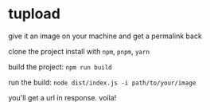 # tupload
give it an image on your machine and get a permalink back

clone the project 
install with `npm`, `pnpm`, `yarn`

build the project:
`npm run build`

run the build:
`node dist/index.js -i path/to/your/image`

you'll get a url in response. voila!
